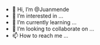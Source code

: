 - 👋 Hi, I’m @Juanmende
- 👀 I’m interested in ...
- 🌱 I’m currently learning ...
- 💞️ I’m looking to collaborate on ...
- 📫 How to reach me ...

<!---
Juanmende/Juanmende is a ✨ special ✨ repository because its `README.md` (this file) appears on your GitHub profile.
You can click the Preview link to take a look at your changes.
--->
